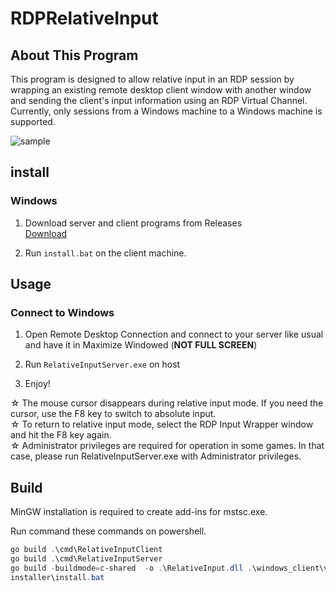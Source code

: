 # RDPRelativeInput
## About This Program
This program is designed to allow relative input in an RDP session by wrapping an existing remote desktop client window with another window and sending the client's input information using an RDP Virtual Channel. Currently, only sessions from a Windows machine to a Windows machine is supported.

![sample](https://gyazo.com/be1c9e2af08539d06cebe4932b4e568d.gif)

## install

### Windows

1. Download server and client programs from Releases<br>
[Download](https://github.com/TKMAX777/RDPRelativeInput/releases)

2. Run `install.bat` on the client machine.

## Usage

### Connect to Windows

1. Open Remote Desktop Connection and connect to your server like usual and have it in Maximize Windowed (**NOT FULL SCREEN**)

2. Run `RelativeInputServer.exe` on host

3. Enjoy!

  ☆ The mouse cursor disappears during relative input mode. If you need the cursor, use the F8 key to switch to absolute input.<br />
  ☆ To return to relative input mode, select the RDP Input Wrapper window and hit the F8 key again.<br />
  ☆ Administrator privileges are required for operation in some games. In that case, please run RelativeInputServer.exe with Administrator privileges.
  
## Build

MinGW installation is required to create add-ins for mstsc.exe.

Run command these commands on powershell.

```powershell
go build .\cmd\RelativeInputClient
go build .\cmd\RelativeInputServer
go build -buildmode=c-shared  -o .\RelativeInput.dll .\windows_client\virtualchannel
installer\install.bat
```
